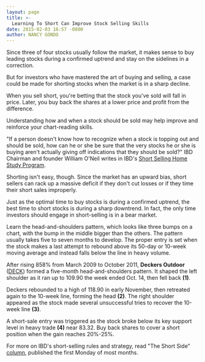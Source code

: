 ```yaml
---
layout: page
title: >-
  Learning To Short Can Improve Stock Selling Skills
date: 2015-02-03 16:57 -0800
author: NANCY GONDO
---
```





Since three of four stocks usually follow the market, it makes sense to buy leading stocks during a confirmed uptrend and stay on the sidelines in a correction.


But for investors who have mastered the art of buying and selling, a case could be made for shorting stocks when the market is in a sharp decline.


When you sell short, you're betting that the stock you've sold will fall in price. Later, you buy back the shares at a lower price and profit from the difference.


Understanding how and when a stock should be sold may help improve and reinforce your chart-reading skills.


"If a person doesn't know how to recognize when a stock is topping out and should be sold, how can he or she be sure that the very stocks he or she is buying aren't actually giving off indications that they should be sold?" IBD Chairman and founder William O'Neil writes in IBD's [Short Selling Home Study Program](https://www.investors.com/products/ibd-home-study-program/short-selling/?src=APA1BQ8).


Shorting isn't easy, though. Since the market has an upward bias, short sellers can rack up a massive deficit if they don't cut losses or if they time their short sales improperly.


Just as the optimal time to buy stocks is during a confirmed uptrend, the best time to short stocks is during a sharp downtrend. In fact, the only time investors should engage in short-selling is in a bear market.


Learn the head-and-shoulders pattern, which looks like three bumps on a chart, with the bump in the middle bigger than the others. The pattern usually takes five to seven months to develop. The proper entry is set when the stock makes a last attempt to rebound above its 50-day or 10-week moving average and instead falls below the line in heavy volume.


After rising 858% from March 2009 to October 2011, **Deckers Outdoor** ([DECK](https://research.investors.com/quote.aspx?symbol=DECK)) formed a five-month head-and-shoulders pattern. It shaped the left shoulder as it ran up to 109.90 the week ended Oct. 14, then fell back **(1)**.


Deckers rebounded to a high of 118.90 in early November, then retreated again to the 10-week line, forming the head **(2)**. The right shoulder appeared as the stock made several unsuccessful tries to recover the 10-week line **(3)**.


A short-sale entry was triggered as the stock broke below its key support level in heavy trade **(4)** near 83.32. Buy back shares to cover a short position when the gain reaches 20%-25%.


For more on IBD's short-selling rules and strategy, read "The Short Side" [column](http://news.investors.com/investing/the-short-side.htm), published the first Monday of most months.




